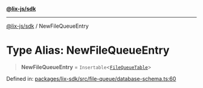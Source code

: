 [**@lix-js/sdk**](../README.md)

***

[@lix-js/sdk](../README.md) / NewFileQueueEntry

# Type Alias: NewFileQueueEntry

> **NewFileQueueEntry** = `Insertable`\<[`FileQueueTable`](FileQueueTable.md)\>

Defined in: [packages/lix-sdk/src/file-queue/database-schema.ts:60](https://github.com/opral/monorepo/blob/0c842a72d3025295846c020e08a97bf5148757a1/packages/lix-sdk/src/file-queue/database-schema.ts#L60)
